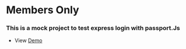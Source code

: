 # Members Only
### This is a mock project to test express login with passport.Js

* View [Demo](http)